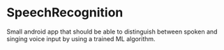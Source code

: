 # SpeechRecognition

Small android app that should be able to distinguish between spoken and singing voice input by using a trained ML algorithm.
